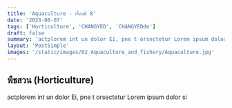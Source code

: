```yaml
---
title: 'Aquaculture - เรื่องที่ 8'
date: '2023-08-07'
tags: ['Horticulture', 'CHANGYED', 'CHANGYEDde']
draft: false
summary: 'actplorem int un dolor Ei, pne t orsectetur Lorem ipsum dolor si'
layout: 'PostSimple'
images: '/static/images/02_Aquaculture_and_fishery/Aquaculture.jpg'
---
```


## พืชสวน (Horticulture)
actplorem int un dolor Ei, pne t orsectetur Lorem ipsum dolor si
